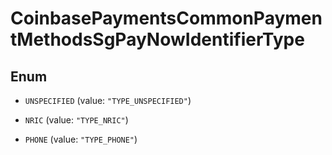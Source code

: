 
# CoinbasePaymentsCommonPaymentMethodsSgPayNowIdentifierType

## Enum


* `UNSPECIFIED` (value: `"TYPE_UNSPECIFIED"`)

* `NRIC` (value: `"TYPE_NRIC"`)

* `PHONE` (value: `"TYPE_PHONE"`)



